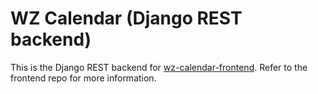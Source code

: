 # WZ Calendar (Django REST backend)
This is the Django REST backend for [wz-calendar-frontend](https://github.com/yeoweizheng/wz-calendar-frontend). Refer to the frontend repo for more information.
